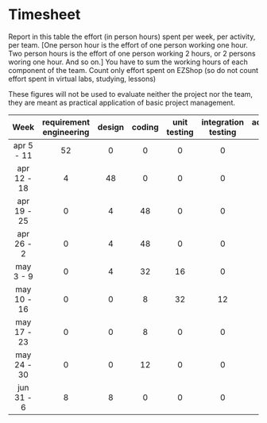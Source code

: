 # Timesheet

Report in this table the effort (in person hours) spent per week, per activity, per team. 
[One person hour is the effort of one person working one hour.
Two person hours is the effort of one person working 2 hours, or 2 persons woring one hour. And so on.]
You have to sum the working hours of each component of the team.
Count only effort spent on EZShop (so do not count effort spent in virtual labs, studying, lessons)

These figures will not be used to evaluate neither the project nor the team, they are meant as practical application of basic project management.

| Week | requirement engineering | design | coding | unit testing | integration testing | acceptance testing | management | git maven |
|:-----------:|:--------:|:-----------:|:-----------:|:----------:|:------------:|:---------------:|:-------------:|:--------------:|
| apr 5 - 11 | 52 | 0| 0| 0| 0| 0| 4| 4|
| apr 12 - 18| 4| 48| 0| 0| 0| 0| 4| 4| 
| apr 19 - 25| 0| 4| 48| 0| 0| 0| 4| 4| 
| apr 26 - 2 | 0| 4| 48| 0| 0| 0| 4| 4| 
| may 3 - 9  | 0| 4| 32| 16| 0| 0| 4| 4| 
| may 10 - 16| 0| 0| 8| 32| 12| 0| 4| 4| 
| may 17 - 23| 0| 0| 8| 0| 0| 44| 4| 4| 
| may 24 - 30| 0| 0| 12| 0| 0| 40| 4| 4| 
| jun 31 - 6 | 8| 8| 0| 0| 0| 20| 20| 4| 

